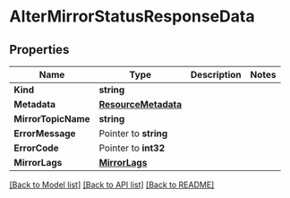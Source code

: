 # AlterMirrorStatusResponseData

## Properties

Name | Type | Description | Notes
------------ | ------------- | ------------- | -------------
**Kind** | **string** |  | 
**Metadata** | [**ResourceMetadata**](ResourceMetadata.md) |  | 
**MirrorTopicName** | **string** |  | 
**ErrorMessage** | Pointer to **string** |  | 
**ErrorCode** | Pointer to **int32** |  | 
**MirrorLags** | [**MirrorLags**](MirrorLags.md) |  | 

[[Back to Model list]](../README.md#documentation-for-models) [[Back to API list]](../README.md#documentation-for-api-endpoints) [[Back to README]](../README.md)


